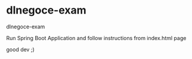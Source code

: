 # dlnegoce-exam
dlnegoce-exam

Run Spring Boot Application and follow instructions from index.html page

good dev ;)